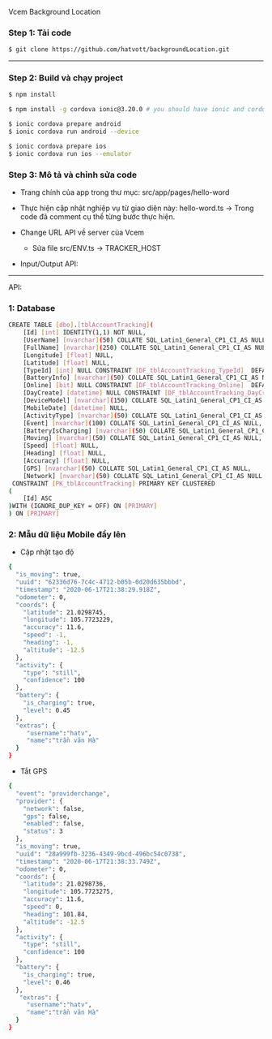  Vcem Background Location

### Step 1: Tải code

```bash
$ git clone https://github.com/hatvott/backgroundLocation.git
```

----------------------------------------------------------------------------

### Step 2:  Build và chạy project

```bash
$ npm install

$ npm install -g cordova ionic@3.20.0 # you should have ionic and cordova installed

$ ionic cordova prepare android
$ ionic cordova run android --device

$ ionic cordova prepare ios
$ ionic cordova run ios --emulator

```

### Step 3:  Mô tả và chỉnh sửa code
- Trang  chính của app trong thư mục: src/app/pages/hello-word
- Thực hiện cập nhật nghiệp vụ từ giao diện này: hello-word.ts -> Trong code đã comment cụ thể từng bước thực hiện.
- Change URL API về server của Vcem
	+ Sửa file src/ENV.ts -> TRACKER_HOST

- Input/Output API:

--------------------------------------------------------------------------------------------------------------------------

API:
### 1: Database
```bash
CREATE TABLE [dbo].[tblAccountTracking](
	[Id] [int] IDENTITY(1,1) NOT NULL,
	[UserName] [nvarchar](50) COLLATE SQL_Latin1_General_CP1_CI_AS NULL,
	[FullName] [nvarchar](250) COLLATE SQL_Latin1_General_CP1_CI_AS NULL,
	[Longitude] [float] NULL,
	[Latitude] [float] NULL,
	[TypeId] [int] NULL CONSTRAINT [DF_tblAccountTracking_TypeId]  DEFAULT ((0)),
	[BatteryInfo] [nvarchar](50) COLLATE SQL_Latin1_General_CP1_CI_AS NULL,
	[Online] [bit] NULL CONSTRAINT [DF_tblAccountTracking_Online]  DEFAULT ((1)),
	[DayCreate] [datetime] NULL CONSTRAINT [DF_tblAccountTracking_DayCreate]  DEFAULT (getdate()),
	[DeviceModel] [nvarchar](150) COLLATE SQL_Latin1_General_CP1_CI_AS NULL,
	[MobileDate] [datetime] NULL,
	[ActivityType] [nvarchar](50) COLLATE SQL_Latin1_General_CP1_CI_AS NULL,
	[Event] [nvarchar](100) COLLATE SQL_Latin1_General_CP1_CI_AS NULL,
	[BatteryIsCharging] [nvarchar](50) COLLATE SQL_Latin1_General_CP1_CI_AS NULL,
	[Moving] [nvarchar](50) COLLATE SQL_Latin1_General_CP1_CI_AS NULL,
	[Speed] [float] NULL,
	[Heading] [float] NULL,
	[Accuracy] [float] NULL,
	[GPS] [nvarchar](50) COLLATE SQL_Latin1_General_CP1_CI_AS NULL,
	[Network] [nvarchar](50) COLLATE SQL_Latin1_General_CP1_CI_AS NULL,
 CONSTRAINT [PK_tblAccountTracking] PRIMARY KEY CLUSTERED 
(
	[Id] ASC
)WITH (IGNORE_DUP_KEY = OFF) ON [PRIMARY]
) ON [PRIMARY]

```
### 2: Mẫu dữ liệu Mobile đẩy lên
- Cập nhật tạo độ
```bash
{
  "is_moving": true,
  "uuid": "62336d76-7c4c-4712-b05b-0d20d635bbbd",
  "timestamp": "2020-06-17T21:38:29.918Z",
  "odometer": 0,
  "coords": {
    "latitude": 21.0298745,
    "longitude": 105.7723229,
    "accuracy": 11.6,
    "speed": -1,
    "heading": -1,
    "altitude": -12.5
  },
  "activity": {
    "type": "still",
    "confidence": 100
  },
  "battery": {
    "is_charging": true,
    "level": 0.45
  },
  "extras": {
     "username":"hatv",
     "name":"trần văn Hà"
  }
}
```
- Tắt GPS 
```bash
{
  "event": "providerchange",
  "provider": {
    "network": false,
    "gps": false,
    "enabled": false,
    "status": 3
  },
  "is_moving": true,
  "uuid": "28a999fb-3236-4349-9bcd-496bc54c0738",
  "timestamp": "2020-06-17T21:38:33.749Z",
  "odometer": 0,
  "coords": {
    "latitude": 21.0298736,
    "longitude": 105.7723275,
    "accuracy": 11.6,
    "speed": 0,
    "heading": 101.84,
    "altitude": -12.5
  },
  "activity": {
    "type": "still",
    "confidence": 100
  },
  "battery": {
    "is_charging": true,
    "level": 0.46
  },
   "extras": {
     "username":"hatv",
     "name":"trần văn Hà"
  }
}
```



